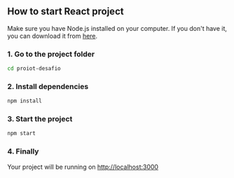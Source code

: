 ## How to start React project

Make sure you have Node.js installed on your computer. If you don't have it, you can download it from [here](https://nodejs.org/en/download/).

### 1. Go to the project folder

```bash
cd proiot-desafio
```

### 2. Install dependencies

```bash
npm install
```

### 3. Start the project

```bash
npm start
```

### 4. Finally

Your project will be running on [http://localhost:3000](http://localhost:3000)
